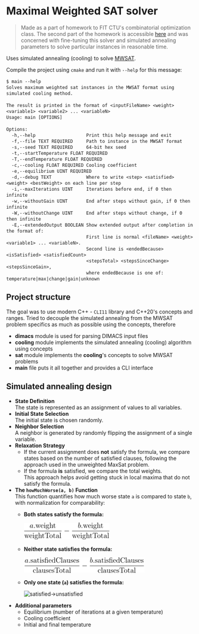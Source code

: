 # Maximal Weighted SAT solver

> Made as a part of homework to FIT CTU's combinatorial optimization class.
> The second part of the homework is accessible [here](https://github.com/Finishxx/mwsat-solver-fine-tuning) and was concerned with
> fine-tuning this solver and simulated annealing parameters to solve particular
> instances in reasonable time.

Uses simulated annealing (cooling) to solve [MWSAT]((https://en.wikipedia.org/wiki/Maximum_satisfiability_problem)).

Compile the project using `cmake` and run it with `--help` for this message:
```
$ main --help
Solves maximum weighted sat instances in the MWSAT format using simulated cooling method.

The result is printed in the format of <inputFileName> <weight> <variable1> <variable2> ... <variableN>
Usage: main [OPTIONS]

Options:
  -h,--help                   Print this help message and exit
  -f,--file TEXT REQUIRED     Path to instance in the MWSAT format
  -s,--seed TEXT REQUIRED     64-bit hex seed
  -t,--startTemperature FLOAT REQUIRED
  -T,--endTemperature FLOAT REQUIRED
  -c,--cooling FLOAT REQUIRED Cooling coefficient
  -e,--equilibrium UINT REQUIRED
  -d,--debug TEXT             Where to write <step> <satisfied> <weight> <bestWeight> on each line per step
  -i,--maxIterations UINT     Iterations before end, if 0 then infinite
  -w,--withoutGain UINT       End after steps without gain, if 0 then infinite
  -W,--withoutChange UINT     End after steps without change, if 0 then infinite
  -E,--extendedOutput BOOLEAN Show extended output after completion in the format of: 
                              First line is normal <fileName> <weight> <variable1> ... <variableN>. 
                              Second line is <endedBecause> <isSatisfied> <satisfiedCount> 
                              <stepsTotal> <stepsSinceChange> <stepsSinceGain>, 
                              where endedBecause is one of: temperature|max|change|gain|unknown
```

## Project structure

The goal was to use modern C++ - `CLI11` library and C++20's concepts and ranges.
Tried to decouple the simulated annealing from the MWSAT problem specifics as much as possible using the concepts, therefore
- **dimacs** module is used for parsing DIMACS input files
- **cooling** module implements the simulated annealing (cooling) algorithm using concepts
- **sat** module implements the **cooling**'s concepts to solve MWSAT problems
- **main** file puts it all together and provides a CLI interface

## Simulated annealing design
- **State Definition**  
  The state is represented as an assignment of values to all variables.
- **Initial State Selection**  
  The initial state is chosen randomly.
- **Neighbor Selection**  
  A neighbor is generated by randomly flipping the assignment of a single variable.
- **Relaxation Strategy**
    - If the current assignment does **not** satisfy the formula, we compare states based on the number of satisfied clauses, following the approach used in the unweighted MaxSat problem.
    - If the formula **is** satisfied, we compare the total weights.  
      This approach helps avoid getting stuck in local maxima that do not satisfy the formula.
- **The `howMuchWorse(a, b)` Function**  
  This function quantifies how much worse state `a` is compared to state `b`, with normalization for comparability:
    - **Both states satisfy the formula:**
  
      ![satisfied](img/satisfied.png)
    - **Neither state satisfies the formula:**
  
      ![unsatisfied](img/unsatisfied.png)
    - **Only one state (`a`) satisfies the formula:**
  
      ![satisfied->unsatisfied](img/satisfied->unsatisfied.png)
- **Additional parameters**
  - Equilibrium (number of iterations at a given temperature)
  - Cooling coefficient
  - Initial and final temperature
